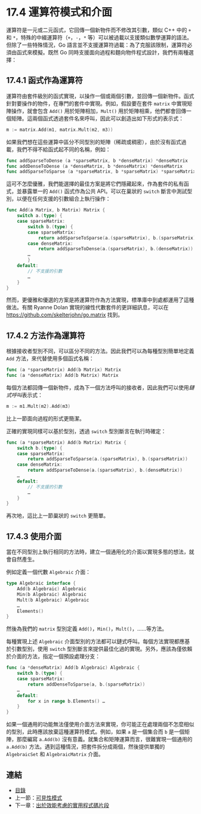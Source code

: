 # 17.4 運算符模式和介面

運算符是一元或二元函式，它回傳一個新物件而不修改其引數，類似 C++ 中的 `+` 和 `*`，特殊的中綴運算符（`+`，`-`，`*` 等）可以被過載以支援類似數學運算的語法。但除了一些特殊情況，Go 語言並不支援運算符過載：為了克服該限制，運算符必須由函式來模擬。既然 Go 同時支援面向過程和麵向物件程式設計，我們有兩種選擇：

## 17.4.1 函式作為運算符

運算符由套件級別的函式實現，以操作一個或兩個引數，並回傳一個新物件。函式針對要操作的物件，在專門的套件中實現。例如，假設要在套件 `matrix` 中實現矩陣操作，就會包含 `Add()` 用於矩陣相加，`Mult()` 用於矩陣相乘，他們都會回傳一個矩陣。這兩個函式透過套件名來呼叫，因此可以創造出如下形式的表示式：
```go
m := matrix.Add(m1, matrix.Mult(m2, m3))
```

如果我們想在這些運算中區分不同型別的矩陣（稀疏或稠密），由於沒有函式過載，我們不得不給函式起不同的名稱，例如：
```go
func addSparseToDense (a *sparseMatrix, b *denseMatrix) *denseMatrix
func addDenseToDense (a *denseMatrix, b *denseMatrix) *denseMatrix
func addSparseToSparse (a *sparseMatrix, b *sparseMatrix) *sparseMatrix
```

這可不怎麼優雅，我們能選擇的最佳方案是將它們隱藏起來，作為套件的私有函式，並暴露單一的 `Add()` 函式作為公共 API。可以在巢狀的 `switch` 斷言中測試型別，以便在任何支援的引數組合上執行操作：
```go
func Add(a Matrix, b Matrix) Matrix {
	switch a.(type) {
	case sparseMatrix:
		switch b.(type) {
		case sparseMatrix:
			return addSparseToSparse(a.(sparseMatrix), b.(sparseMatrix))
		case denseMatrix:
			return addSparseToDense(a.(sparseMatrix), b.(denseMatrix))
		…
		}
	default:
		// 不支援的引數
		…
	}
}
```

然而，更優雅和優選的方案是將運算符作為方法實現，標準庫中到處都運用了這種做法。有關 Ryanne Dolan 實現的線性代數套件的更詳細訊息，可以在 https://github.com/skelterjohn/go.matrix 找到。

## 17.4.2 方法作為運算符

根據接收者型別不同，可以區分不同的方法。因此我們可以為每種型別簡單地定義 `Add` 方法，來代替使用多個函式名稱：
```go
func (a *sparseMatrix) Add(b Matrix) Matrix
func (a *denseMatrix) Add(b Matrix) Matrix
```

每個方法都回傳一個新物件，成為下一個方法呼叫的接收者，因此我們可以使用*鏈式呼叫*表示式：
```go
m := m1.Mult(m2).Add(m3)
```
比上一節面向過程的形式更簡潔。

正確的實現同樣可以基於型別，透過 `switch` 型別斷言在執行時確定：
```go
func (a *sparseMatrix) Add(b Matrix) Matrix {
	switch b.(type) {
	case sparseMatrix:
		return addSparseToSparse(a.(sparseMatrix), b.(sparseMatrix))
	case denseMatrix:
		return addSparseToDense(a.(sparseMatrix), b.(denseMatrix))
	…
	default:
		// 不支援的引數
		…
	}
}
```

再次地，這比上一節巢狀的 `switch` 更簡單。

## 17.4.3 使用介面

當在不同型別上執行相同的方法時，建立一個通用化的介面以實現多態的想法，就會自然產生。

例如定義一個代數 `Algebraic` 介面：
```go
type Algebraic interface {
	Add(b Algebraic) Algebraic
	Min(b Algebraic) Algebraic
	Mult(b Algebraic) Algebraic
	…
	Elements()
}
```

然後為我們的 `matrix` 型別定義 `Add()`，`Min()`，`Mult()`，……等方法。

每種實現上述 `Algebraic` 介面型別的方法都可以鏈式呼叫。每個方法實現都應基於引數型別，使用 `switch` 型別斷言來提供最佳化過的實現。另外，應該為僅依賴於介面的方法，指定一個預設處理分支：
```go
func (a *denseMatrix) Add(b Algebraic) Algebraic {
	switch b.(type) {
	case sparseMatrix:
		return addDenseToSparse(a, b.(sparseMatrix))
	…
	default:
		for x in range b.Elements() …
	}
}
```

如果一個通用的功能無法僅使用介面方法來實現，你可能正在處理兩個不怎麼相似的型別，此時應該放棄這種運算符模式。例如，如果 `a` 是一個集合而 `b` 是一個矩陣，那麼編寫 `a.Add(b)` 沒有意義。就集合和矩陣運算而言，很難實現一個通用的 `a.Add(b)` 方法。遇到這種情況，把套件拆分成兩個，然後提供單獨的 `AlgebraicSet` 和 `AlgebraicMatrix` 介面。


## 連結

- [目錄](directory.md)
- 上一節：[可見性模式](17.3.md)
- 下一章：[出於效能考慮的實用程式碼片段](18.0.md)
